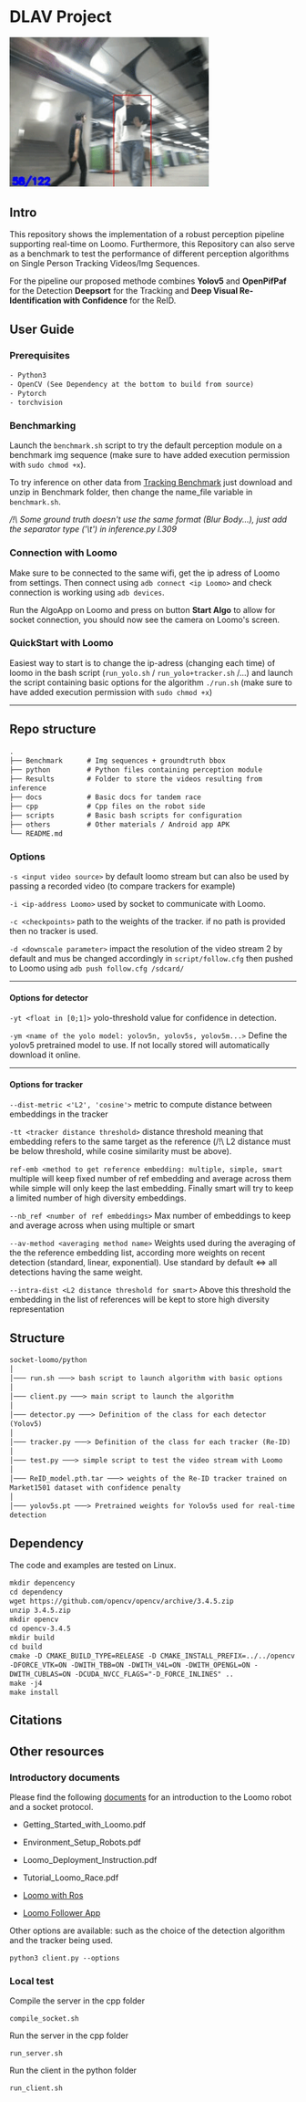 # **DLAV Project**

<img src=./docs/loomo.gif width="350" />

## Intro
This repository shows the implementation of a robust perception pipeline supporting real-time on Loomo. Furthermore, this Repository can also serve as a benchmark to test the performance of different perception algorithms on Single Person Tracking Videos/Img Sequences.

For the pipeline our proposed methode combines **Yolov5** and **OpenPifPaf** for the Detection **Deepsort** for the Tracking and **Deep Visual Re-Identification with Confidence** for the ReID.

## User Guide
### Prerequisites
    - Python3
    - OpenCV (See Dependency at the bottom to build from source)
    - Pytorch
    - torchvision

### Benchmarking
Launch the `benchmark.sh` script to try the default perception module on a benchmark img sequence  (make sure to have added execution permission with `sudo chmod +x`).

To try inference on other data from [Tracking Benchmark](www.visual-tracking.net) just download and unzip in Benchmark folder, then change the name_file variable in `benchmark.sh`.

*/!\ Some ground truth doesn't use the same format (Blur Body...), just add the separator type ('\t') in inference.py l.309*

### Connection with Loomo
Make sure to be connected to the same wifi, get the ip adress of Loomo from settings. Then connect using `adb connect <ip Loomo>`  and check connection is working using  `adb devices`.

Run the AlgoApp on Loomo and press on button **Start Algo** to allow for socket connection, you should now see the camera on Loomo's screen.

### QuickStart with Loomo
Easiest way to start is to change the ip-adress (changing each time) of loomo in the bash script (`run_yolo.sh` / `run_yolo+tracker.sh` /...)  and launch the script containing basic options for the algorithm
`./run.sh`  (make sure to have added execution permission with `sudo chmod +x`)

---

## Repo structure

    .
    ├── Benchmark      # Img sequences + groundtruth bbox
    ├── python         # Python files containing perception module
    ├── Results        # Folder to store the videos resulting from inference
    ├── docs           # Basic docs for tandem race
    ├── cpp            # Cpp files on the robot side
    ├── scripts        # Basic bash scripts for configuration
    ├── others         # Other materials / Android app APK
    └── README.md

### Options
`-s <input video source>` by default loomo stream but can also be used by passing a recorded video (to compare trackers for example)

`-i <ip-address Loomo>` used by socket to communicate with Loomo.

`-c <checkpoints>` path to the weights of the tracker. if no path is provided then no tracker is used.

`-d <downscale parameter>` impact the resolution of the video stream 2 by default and mus be changed accordingly in `script/follow.cfg` then pushed to Loomo using `adb push follow.cfg /sdcard/`

---
#### Options for detector
`-yt <float in [0;1]>` yolo-threshold value for confidence in detection.

`-ym <name of the yolo model: yolov5n, yolov5s, yolov5m...>` Define the yolov5 pretrained model to use. If not locally stored will automatically download it online.

---
#### Options for tracker
`--dist-metric <'L2', 'cosine'>` metric to compute distance between embeddings in the tracker

`-tt <tracker distance threshold>` distance threshold meaning that embedding refers to the same target as the reference (/!\ L2 distance must be below threshold, while cosine similarity must be above).

`ref-emb <method to get reference embedding: multiple, simple, smart` multiple will keep fixed number of ref embedding and average across them while simple will only keep the last embedding. Finally smart will try to keep a limited number of high diversity embeddings.

`--nb_ref <number of ref embeddings>` Max number of embeddings to keep and average across when using multiple or smart

`--av-method <averaging method name>` Weights used during the averaging of the the reference embedding list, according more weights on recent detection (standard, linear, exponential). Use standard by default <=> all detections having the same weight.

`--intra-dist <L2 distance threshold for smart>` Above this threshold the embedding in the list of references will be kept to store high diversity representation


## Structure

```
socket-loomo/python
│
│─── run.sh ───> bash script to launch algorithm with basic options
│
│─── client.py ───> main script to launch the algorithm
│
│─── detector.py ───> Definition of the class for each detector (Yolov5)
│
│─── tracker.py ───> Definition of the class for each tracker (Re-ID)
│
│─── test.py ───> simple script to test the video stream with Loomo
│
│─── ReID_model.pth.tar ───> weights of the Re-ID tracker trained on Market1501 dataset with confidence penalty
│
│─── yolov5s.pt ───> Pretrained weights for Yolov5s used for real-time detection
```

## Dependency

The code and examples are tested on Linux. 

```
mkdir depencency 
cd dependency
wget https://github.com/opencv/opencv/archive/3.4.5.zip
unzip 3.4.5.zip
mkdir opencv 
cd opencv-3.4.5
mkdir build
cd build
cmake -D CMAKE_BUILD_TYPE=RELEASE -D CMAKE_INSTALL_PREFIX=../../opencv -DFORCE_VTK=ON -DWITH_TBB=ON -DWITH_V4L=ON -DWITH_OPENGL=ON -DWITH_CUBLAS=ON -DCUDA_NVCC_FLAGS="-D_FORCE_INLINES" ..
make -j4
make install
```

## Citations

## Other resources

### Introductory documents

Please find the following [documents](docs) for an introduction to the Loomo robot and a socket protocol.

* Getting_Started_with_Loomo.pdf
* Environment_Setup_Robots.pdf
* Loomo_Deployment_Instruction.pdf
* Tutorial_Loomo_Race.pdf

* [Loomo with Ros](https://github.com/cconejob/Autonomous_driving_pipeline)
* [Loomo Follower App](https://github.com/segway-robotics/loomo-algodev/blob/master/algo_app/src/main/jni/app_follow/AlgoFollow.cpp)

Other options are available: such as the choice of the detection algorithm and the tracker being used.

    python3 client.py --options

### Local test

Compile the server in the cpp folder
```
compile_socket.sh
```

Run the server in the cpp folder
```
run_server.sh
```

Run the client in the python folder
```
run_client.sh
```
